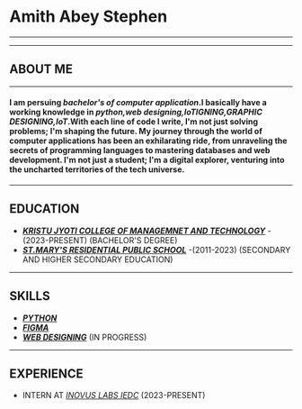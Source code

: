 # **Amith Abey Stephen**
---
---
## ABOUT ME
---

#### I am persuing ***bachelor's of computer application***.I basically have a working knowledge in *python,web designing,IoTIGNING,GRAPHIC DESIGNING,IoT*.With each line of code I write, I'm not just solving problems; I'm shaping the future. My journey through the world of computer applications has been an exhilarating ride, from unraveling the secrets of programming languages to mastering databases and web development. I'm not just a student; I'm a digital explorer, venturing into the uncharted territories of the tech universe.

---
## EDUCATION
- ***[KRISTU JYOTI COLLEGE OF MANAGEMNET AND TECHNOLOGY](https://kjcmt.ac.in/)***    -(2023-PRESENT)  (BACHELOR'S DEGREE)
- ***[ST.MARY'S RESIDENTIAL PUBLIC SCHOOL](https://www.stmarysrps.in/)***      -(2011-2023)   (SECONDARY AND HIGHER SECONDARY EDUCATION)


---
## SKILLS
- ***[PYTHON](https://g.co/kgs/yw27Gm)***
- ***[FIGMA](https://g.co/kgs/GQ4ocH)***
- ***[WEB DESIGNING](https://g.co/kgs/11TBr3)***  (IN PROGRESS)


---
## EXPERIENCE
- INTERN AT *[INOVUS LABS IEDC](https://inovus-labs.web.app/)* (2023-PRESENT)
